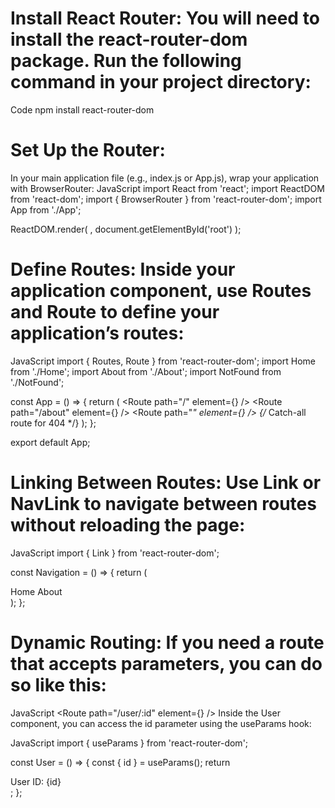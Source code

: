 # Install React Router: You will need to install the react-router-dom package. Run the following command in your project directory:
Code
npm install react-router-dom

# Set Up the Router:
In your main application file (e.g., index.js or App.js), wrap your application with BrowserRouter:
JavaScript
import React from 'react';
import ReactDOM from 'react-dom';
import { BrowserRouter } from 'react-router-dom';
import App from './App';

ReactDOM.render(
  <BrowserRouter>
    <App />
  </BrowserRouter>,
  document.getElementById('root')
);

# Define Routes: Inside your application component, use Routes and Route to define your application’s routes:
JavaScript
import { Routes, Route } from 'react-router-dom';
import Home from './Home';
import About from './About';
import NotFound from './NotFound';

const App = () => {
  return (
    <Routes>
      <Route path="/" element={<Home />} />
      <Route path="/about" element={<About />} />
      <Route path="*" element={<NotFound />} /> {/* Catch-all route for 404 */}
    </Routes>
  );
};

export default App;

# Linking Between Routes: Use Link or NavLink to navigate between routes without reloading the page:
JavaScript
import { Link } from 'react-router-dom';

const Navigation = () => {
  return (
    <nav>
      <Link to="/">Home</Link>
      <Link to="/about">About</Link>
    </nav>
  );
};

# Dynamic Routing: If you need a route that accepts parameters, you can do so like this:
JavaScript
<Route path="/user/:id" element={<User />} />
Inside the User component, you can access the id parameter using the useParams hook:

JavaScript
import { useParams } from 'react-router-dom';

const User = () => {
  const { id } = useParams();
  return <div>User ID: {id}</div>;
};